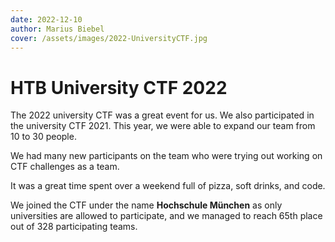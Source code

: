 ```yaml
---
date: 2022-12-10
author: Marius Biebel
cover: /assets/images/2022-UniversityCTF.jpg
---
```


# HTB University CTF 2022

The 2022 university CTF was a great event for us. We also participated in the university CTF 2021. This year, we were able to expand our team from 10 to 30 people.

We had many new participants on the team who were trying out working on CTF challenges as a team.

It was a great time spent over a weekend full of pizza, soft drinks, and code.

We joined the CTF under the name **Hochschule München** as only universities are allowed to participate, and we managed to reach 65th place out of 328 participating teams.
